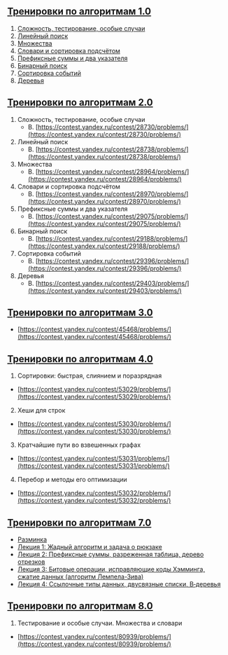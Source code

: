 ## [Тренировки по алгоритмам 1.0](https://yandex.ru/yaintern/algorithm-training_2021)

1. [Сложность, тестирование, особые случаи](https://contest.yandex.ru/contest/27393/problems/)
2. [Линейный поиск](https://contest.yandex.ru/contest/27472/problems/)
3. [Множества](https://contest.yandex.ru/contest/27663/problems/)
4. [Словари и сортировка подсчётом](https://contest.yandex.ru/contest/27665/problems/)
5. [Префиксные суммы и два указателя](https://contest.yandex.ru/contest/27794/problems/)
6. [Бинарный поиск](https://contest.yandex.ru/contest/27844/problems/)
7. [Сортировка событий](https://contest.yandex.ru/contest/27883/problems/)
8. [Деревья](https://contest.yandex.ru/contest/28069/problems/)


## [Тренировки по алгоритмам 2.0](https://yandex.ru/yaintern/algorithm-training_june_2021)

1. Сложность, тестирование, особые случаи
   - B. [https://contest.yandex.ru/contest/28730/problems/](https://contest.yandex.ru/contest/28730/problems/)
2. Линейный поиск
   - B. [https://contest.yandex.ru/contest/28738/problems/](https://contest.yandex.ru/contest/28738/problems/)
3. Множества
   - B. [https://contest.yandex.ru/contest/28964/problems/](https://contest.yandex.ru/contest/28964/problems/)
4. Словари и сортировка подсчётом
   - B. [https://contest.yandex.ru/contest/28970/problems/](https://contest.yandex.ru/contest/28970/problems/)
5. Префиксные суммы и два указателя
   - B. [https://contest.yandex.ru/contest/29075/problems/](https://contest.yandex.ru/contest/29075/problems/)
6. Бинарный поиск
   - B. [https://contest.yandex.ru/contest/29188/problems/](https://contest.yandex.ru/contest/29188/problems/)
7. Сортировка событий
   - B. [https://contest.yandex.ru/contest/29396/problems/](https://contest.yandex.ru/contest/29396/problems/)
8. Деревья
   - B. [https://contest.yandex.ru/contest/29403/problems/](https://contest.yandex.ru/contest/29403/problems/)


## [Тренировки по алгоритмам 3.0](https://yandex.ru/yaintern/training/algorithm-training_feb_2023)

- [https://contest.yandex.ru/contest/45468/problems/](https://contest.yandex.ru/contest/45468/problems/)


## [Тренировки по алгоритмам 4.0](https://yandex.ru/yaintern/training/algorithm-training_oct_2023)

1. Сортировки: быстрая, слиянием и поразрядная
- [https://contest.yandex.ru/contest/53029/problems/](https://contest.yandex.ru/contest/53029/problems/)
2. Хеши для строк
- [https://contest.yandex.ru/contest/53030/problems/](https://contest.yandex.ru/contest/53030/problems/)
3. Кратчайшие пути во взвешенных графах
- [https://contest.yandex.ru/contest/53031/problems/](https://contest.yandex.ru/contest/53031/problems/)
4. Перебор и методы его оптимизации
- [https://contest.yandex.ru/contest/53032/problems/](https://contest.yandex.ru/contest/53032/problems/)


## [Тренировки по алгоритмам 7.0](https://yandex.ru/yaintern/training/algorithm-training)
-  [Разминка](https://contest.yandex.ru/contest/74963/problems/)
-  [Лекция 1: Жадный алгоритм и задача о рюкзаке](https://contest.yandex.ru/contest/74964/problems/)
-  [Лекция 2: Префиксные суммы, разреженная таблица, дерево отрезков](https://contest.yandex.ru/contest/74966/problems/)
-  [Лекция 3: Битовые операции, исправляющие коды Хэмминга, сжатие данных (алгоритм Лемпела-Зива)](https://contest.yandex.ru/contest/74967/problems/)
-  [Лекция 4: Ссылочные типы данных, двусвязные списки, B‑деревья](https://contest.yandex.ru/contest/74968/problems/)

## [Тренировки по алгоритмам 8.0](https://yandex.ru/yaintern/training/algorithm-training)
1. Тестирование и особые случаи. Множества и словари 
- [https://contest.yandex.ru/contest/80939/problems/](https://contest.yandex.ru/contest/80939/problems/)
